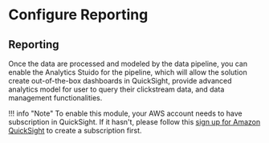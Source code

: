 # Configure Reporting

## Reporting
Once the data are processed and modeled by the data pipeline, you can enable the Analytics Stuido for the pipeline, which will allow the solution create out-of-the-box dashboards in QuickSight, provide advanced analytics model for user to query their clickstream data, and data management functionalities.

!!! info "Note"
    To enable this module, your AWS account needs to have subscription in QuickSight. If it hasn't, please follow this [sign up for Amazon QuickSight](https://docs.aws.amazon.com/quicksight/latest/user/signing-up.html) to create a subscription first.






